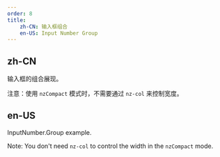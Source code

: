 ```yaml
---
order: 8
title:
    zh-CN: 输入框组合
    en-US: Input Number Group
---
```


## zh-CN

输入框的组合展现。

注意：使用 `nzCompact` 模式时，不需要通过 `nz-col` 来控制宽度。

## en-US

InputNumber.Group example.

Note: You don't need `nz-col` to control the width in the `nzCompact` mode.